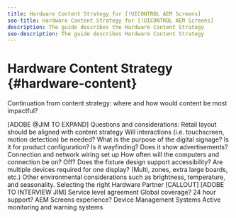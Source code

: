 ```yaml
---
title: Hardware Content Strategy for [!UICONTROL AEM Screens]
seo-title: Hardware Content Strategy for [!UICONTROL AEM Screens]
description: The guide describes the Hardware Content Strategy
seo-description: The guide describes Hardware Content Strategy
---
```


# Hardware Content Strategy {#hardware-content}

Continuation from content strategy: where and how would content be most impactful? 

[ADOBE @JIM TO EXPAND]
Questions and considerations:
Retail layout should be aligned with content strategy 
Will interactions (i.e. touchscreen, motion detection) be needed? 
What is the purpose of the digital signage? Is it for product configuration? Is it wayfinding? Does it show advertisements? 
Connection and network wiring set up
How often will the computers and connection be on? Off? 
Does the fixture design support accessibility?
Are multiple devices required for one display?  (Multi, zones, extra large boards, etc.) 
Other environmental considerations such as brightness, temperature, and seasonality. 
Selecting the right Hardware Partner
[CALLOUT] [ADOBE TO INTERVIEW JIM]
Service level agreement
Global coverage? 24 hour support? 
AEM Screens experience? 
Device Management Systems
Active monitoring and warning systems
